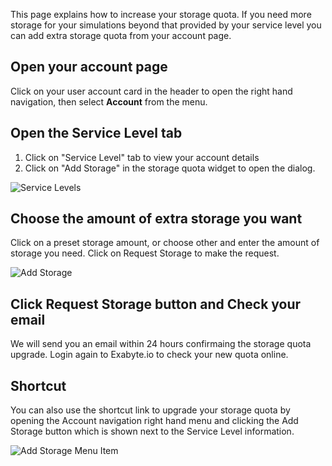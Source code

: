 <!-- DB -->
This page explains how to increase your storage quota. If you need more storage for your simulations beyond that provided by your service level you can add extra storage quota from your account page.

## Open your account page

Click on your user account card in the header to open the right hand navigation, then select **Account** from the menu.

## Open the Service Level tab

1. Click on "Service Level" tab to view your account details
2. Click on "Add Storage" in the storage quota widget to open the dialog.

![Service Levels](/images/UserServiceLevel.png "Service Levels")

## Choose the amount of extra storage you want

Click on a preset storage amount, or choose other and enter the amount of storage you need. Click on Request Storage to make the request.

![Add Storage](/images/AddStorage.png "Add Storage")

## Click Request Storage button and Check your email

We will send you an email within 24 hours confirmaing the storage quota upgrade. Login again to Exabyte.io to check your new quota online.

## Shortcut

You can also use the shortcut link to upgrade your storage quota by opening the Account navigation right hand menu and clicking the Add Storage button which is shown next to the Service Level information.

![Add Storage Menu Item](/images/AddStorageMenuItem.png "Add Storage Menu Item")

